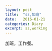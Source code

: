 ```yaml
---
layout: post
title:  "sz,加班"
date:   2016-01-21
categories: Diary
excerpt: sz,working
---
```

加班，工作餐。
<br>

